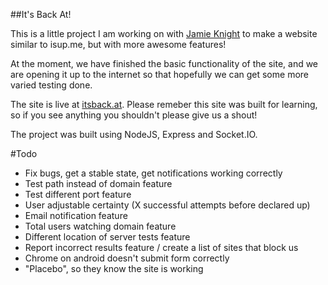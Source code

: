 ##It's Back At!

This is a little project I am working on with [Jamie Knight](http://github.com/jamiek23) to make a website similar to isup.me, but with more awesome features!

At the moment, we have finished the basic functionality of the site, and we are opening it up to the internet so that hopefully we can get some more varied testing done. 

The site is live at [itsback.at](http://itsback.at). Please remeber this site was built for learning, so if you see anything you shouldn't please give us a shout!

The project was built using NodeJS, Express and Socket.IO. 

#Todo
* Fix bugs, get a stable state, get notifications working correctly
* Test path instead of domain feature
* Test different port feature
* User adjustable certainty (X successful attempts before declared up)
* Email notification feature
* Total users watching domain feature
* Different location of server tests feature
* Report incorrect results feature / create a list of sites that block us
* Chrome on android doesn't submit form correctly
* "Placebo", so they know the site is working
